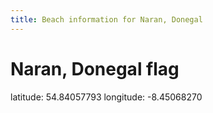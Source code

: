 ```yaml
---
title: Beach information for Naran, Donegal
---
```

# Naran, Donegal <span class="material-icons blue-flag">flag</span>

<div class="location-info">latitude: 54.84057793 longitude: -8.45068270</div>
<div id="met-eireann-warnings"></div>
<div></div>